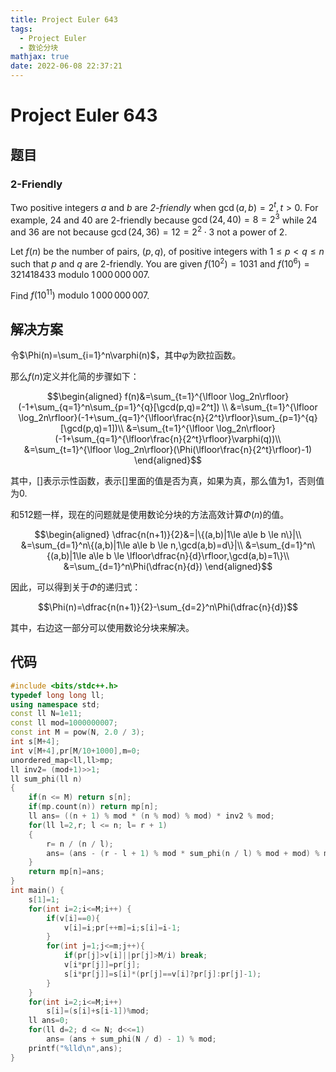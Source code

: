 ```yaml
---
title: Project Euler 643
tags:
  - Project Euler
  - 数论分块
mathjax: true
date: 2022-06-08 22:37:21
---
```


<escape><!-- more --></escape>

# Project Euler 643

## 题目

### 2-Friendly

Two positive integers $a$ and $b$ are *$2$-friendly* when $\gcd(a,b) = 2^t, t>0$. For example, $24$ and $40$ are $2$-friendly because $\gcd(24,40) = 8 = 2^3$ while $24$ and $36$ are not because $\gcd(24,36) = 12 = 2^2\cdot 3$ not a power of $2$.

Let $f(n)$ be the number of pairs, $(p,q)$, of positive integers with $1\le p\lt q\le n$ such that $p$ and $q$ are $2$-friendly. You are given $f(10^2) = 1031$ and $f(10^6) = 321418433 \text{ modulo } 1\,000\,000\,007$.

Find $f(10^{11})\text{ modulo } 1\,000\,000\,007$.

## 解决方案

令$\Phi(n)=\sum_{i=1}^n\varphi(n)$，其中$\varphi$为欧拉函数。

那么$f(n)$定义并化简的步骤如下：

$$\begin{aligned}
f(n)&=\sum_{t=1}^{\lfloor \log_2n\rfloor}(-1+\sum_{q=1}^n\sum_{p=1}^{q}[\gcd(p,q)=2^t]) \\
&=\sum_{t=1}^{\lfloor \log_2n\rfloor}(-1+\sum_{q=1}^{\lfloor\frac{n}{2^t}\rfloor}\sum_{p=1}^{q}[\gcd(p,q)=1])\\
&=\sum_{t=1}^{\lfloor \log_2n\rfloor}(-1+\sum_{q=1}^{\lfloor\frac{n}{2^t}\rfloor}\varphi(q))\\
&=\sum_{t=1}^{\lfloor \log_2n\rfloor}(\Phi(\lfloor\frac{n}{2^t}\rfloor)-1)
\end{aligned}$$

其中，$[]$表示示性函数，表示$[]$里面的值是否为真，如果为真，那么值为$1$，否则值为$0$.

和512题一样，现在的问题就是使用数论分块的方法高效计算$\Phi(n)$的值。

$$\begin{aligned}
\dfrac{n(n+1)}{2}&=|\{(a,b)|1\le a\le b \le n\}|\\
&=\sum_{d=1}^n\{(a,b)|1\le a\le b \le n,\gcd(a,b)=d\}|\\
&=\sum_{d=1}^n\{(a,b)|1\le a\le b \le \lfloor\dfrac{n}{d}\rfloor,\gcd(a,b)=1\}\\
&=\sum_{d=1}^n\Phi(\dfrac{n}{d})
\end{aligned}$$

因此，可以得到关于$\Phi$的递归式：

$$\Phi(n)=\dfrac{n(n+1)}{2}-\sum_{d=2}^n\Phi(\dfrac{n}{d})$$

其中，右边这一部分可以使用数论分块来解决。

## 代码

```C++
#include <bits/stdc++.h>
typedef long long ll;
using namespace std;
const ll N=1e11;
const ll mod=1000000007;
const int M = pow(N, 2.0 / 3);
int s[M+4];
int v[M+4],pr[M/10+1000],m=0;
unordered_map<ll,ll>mp;
ll inv2= (mod+1)>>1;
ll sum_phi(ll n)
{
    if(n <= M) return s[n];
    if(mp.count(n)) return mp[n];
    ll ans= ((n + 1) % mod * (n % mod) % mod) * inv2 % mod;
    for(ll l=2,r; l <= n; l= r + 1)
    {
        r= n / (n / l);
        ans= (ans - (r - l + 1) % mod * sum_phi(n / l) % mod + mod) % mod;
    }
    return mp[n]=ans;
}
int main() {
    s[1]=1;
    for(int i=2;i<=M;i++) {
        if(v[i]==0){
            v[i]=i;pr[++m]=i;s[i]=i-1;
        }
        for(int j=1;j<=m;j++){
            if(pr[j]>v[i]||pr[j]>M/i) break;
            v[i*pr[j]]=pr[j];
            s[i*pr[j]]=s[i]*(pr[j]==v[i]?pr[j]:pr[j]-1);
        }
    }
    for(int i=2;i<=M;i++)
        s[i]=(s[i]+s[i-1])%mod;
    ll ans=0;
    for(ll d=2; d <= N; d<<=1)
        ans= (ans + sum_phi(N / d) - 1) % mod;
    printf("%lld\n",ans);
}

```
